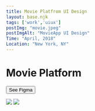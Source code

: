 ```yaml
---
title: Movie Platfrom UI Design
layout: base.njk
tags: ['work','uiux']
postImg: "movie.jpeg"
postImgAlt: "MovieApp UI Design"
Time: "April, 2018"
Location: "New York, NY"
---
```

<main>
 <div class="container">
      <h1 class="p40">Movie Platform</h1>
      <form>
        <button type="submit" formaction="https://www.figma.com/file/VrLkjAOeEvF1uZxXzS7aeD/moive"target="_blank"class="button1">See Figma</button>  
      </form>
      <img src="https://mir-s3-cdn-cf.behance.net/project_modules/fs/9c2cec136942851.62029f8f68393.gif">
      <img src="https://mir-s3-cdn-cf.behance.net/project_modules/fs/346794136942851.62029f8f68b85.jpg">
  </div>
</main>
